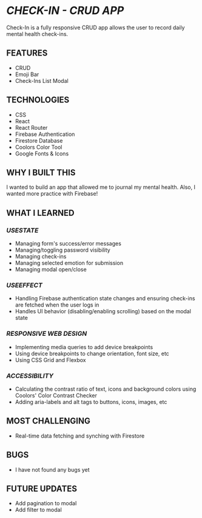 # _CHECK-IN - CRUD APP_

Check-In is a fully responsive CRUD app allows the user to record daily mental health check-ins.

## FEATURES

- CRUD
- Emoji Bar
- Check-Ins List Modal

## TECHNOLOGIES

- CSS
- React
- React Router
- Firebase Authentication
- Firestore Database
- Coolors Color Tool
- Google Fonts & Icons


## WHY I BUILT THIS

I wanted to build an app that allowed me to journal my mental health. Also, I wanted more practice with Firebase!

## WHAT I LEARNED

### _USESTATE_

- Managing form's success/error messages
- Managing/toggling password visibility
- Managing check-ins
- Managing selected emotion for submission
- Managing modal open/close

### _USEEFFECT_

- Handling Firebase authentication state changes and ensuring check-ins are fetched when the user logs in
- Handles UI behavior (disabling/enabling scrolling) based on the modal state


### _RESPONSIVE WEB DESIGN_

- Implementing media queries to add device breakpoints
- Using device breakpoints to change orientation, font size, etc
- Using CSS Grid and Flexbox

### _ACCESSIBILITY_

- Calculating the contrast ratio of text, icons and background colors using Coolors' Color Contrast Checker
- Adding aria-labels and alt tags to buttons, icons, images, etc

## MOST CHALLENGING

- Real-time data fetching and synching with Firestore


## BUGS

- I have not found any bugs yet

## FUTURE UPDATES

- Add pagination to modal
- Add filter to modal
